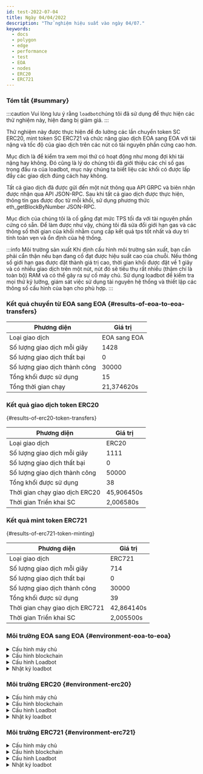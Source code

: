 ```yaml
---
id: test-2022-07-04
title: Ngày 04/04/2022
description: "Thử nghiệm hiệu suất vào ngày 04/07."
keywords:
  - docs
  - polygon
  - edge
  - performance
  - test
  - EOA
  - nodes
  - ERC20
  - ERC721
---
```


### Tóm tắt {#summary}

:::caution
Vui lòng lưu ý rằng `loadbot`chúng tôi đã sử dụng để thực hiện các thử nghiệm này, hiện đang bị giảm giá.
:::

Thử nghiệm này được thực hiện để đo lường các lần chuyển token SC ERC20, mint token SC ERC721 và chức năng giao dịch EOA sang EOA với tải nặng và tốc độ của giao dịch trên các nút có tài nguyên phần cứng cao hơn.

Mục đích là để kiểm tra xem mọi thứ có hoạt động như mong đợi khi tải nặng hay không. Đó cũng là lý do chúng tôi đã giới thiệu các chỉ số gas trong đầu ra của loadbot, mục này chúng ta biết liệu các khối có được lấp đầy các giao dịch đúng cách hay không.

Tất cả giao dịch đã được gửi đến một nút thông qua API GRPC và biên nhận được nhận qua API JSON-RPC. Sau khi tất cả giao dịch được thực hiện, thông tin gas được đọc từ mỗi khối, sử dụng phương thức eth_getBlockByNumber JSON-RPC.

Mục đích của chúng tôi là cố gắng đạt mức TPS tối đa với tài nguyên phần cứng có sẵn.
 Để làm được như vậy, chúng tôi đã sửa đổi giới hạn gas và các thông số thời gian của khối nhằm cung cấp kết quả tps tốt nhất và duy trì tính toàn vẹn và ổn định của hệ thống.



:::info Môi trường sản xuất
Khi định cấu hình môi trường sản xuất, bạn cần phải cẩn thận nếu bạn đang cố đạt được hiệu suất cao của chuỗi. Nếu thông số giới hạn gas được đặt thành giá trị cao, thời gian khối được đặt về 1 giây và có nhiều giao dịch trên một nút, nút đó sẽ tiêu thụ rất nhiều (thậm chí là toàn bộ) RAM và có thể gây ra sự cố máy chủ.
 Sử dụng loadbot để kiểm tra mọi thứ kỹ lưỡng, giám sát việc sử dụng tài nguyên hệ thống và thiết lập các thông số cấu hình của bạn cho phù hợp.
:::



### Kết quả chuyển từ EOA sang EOA {#results-of-eoa-to-eoa-transfers}
| Phương diện | Giá trị |
| ------ | ----- |
| Loại giao dịch | EOA sang EOA |
| Số lượng giao dịch mỗi giây | 1428 |
| Số lượng giao dịch thất bại | 0 |
| Số lượng giao dịch thành công | 30000 |
| Tổng khối được sử dụng | 15 |
| Tổng thời gian chạy | 21,374620s |

### Kết quả giao dịch token ERC20
 {#results-of-erc20-token-transfers}

| Phương diện | Giá trị |
| ------ | ----- |
| Loại giao dịch | ERC20 |
| Số lượng giao dịch mỗi giây | 1111 |
| Số lượng giao dịch thất bại | 0 |
| Số lượng giao dịch thành công | 50000 |
| Tổng khối được sử dụng | 38 |
| Thời gian chạy giao dịch ERC20 | 45,906450s |
| Thời gian Triển khai SC | 2,006580s |

### Kết quả mint token ERC721
 {#results-of-erc721-token-minting}

| Phương diện | Giá trị |
| ------ | ----- |
| Loại giao dịch | ERC721 |
| Số lượng giao dịch mỗi giây | 714 |
| Số lượng giao dịch thất bại | 0 |
| Số lượng giao dịch thành công | 30000 |
| Tổng khối được sử dụng | 39 |
| Thời gian chạy giao dịch ERC721 | 42,864140s |
| Thời gian Triển khai SC | 2,005500s |




### Môi trường EOA sang EOA {#environment-eoa-to-eoa}
<details>
  <summary>Cấu hình máy chủ</summary>
  <div>
    <div>
        <table>
            <tr>
                <td>Nhà cung cấp đám mây</td>
                <td>AWS EC2</td>
            </tr>
            <tr>
                <td>Kích thước phiên bản</td>
                <td>c6a.48xlarge</td>
            </tr>
            <tr>
                <td>Kết nối mạng</td>
                <td>mạng con riêng</td>
            </tr>
            <tr>
                <td>Hệ điều hành</td>
                <td>Linux Ubuntu 20.04 LTS - Focal Fossa</td>
            </tr>
            <tr>
                <td>Giới hạn trình mô tả tệp tin</td>
                <td>65535</td>
            </tr>
            <tr>
                <td>Quy trình người dùng tối đa</td>
                <td>65535</td>
            </tr>
        </table>
    </div>
    <br/>
  </div>
</details>

<details>
  <summary>Cấu hình blockchain</summary>
  <div>
    <div>
        <table>
            <tr>
                <td>Phiên bản Polygon Edge</td>
                <td>Phát hành <a href="https://github.com/0xPolygon/polygon-edge/releases/tag/v0.4.1">v0.4.1</a></td>
            </tr>
            <tr>
                <td>Các nút là trình xác thực</td>
                <td>4</td>
            </tr>
            <tr>
                <td>Các nút không phải trình xác thực</td>
                <td>0</td>
            </tr>
            <tr>
                <td>Đồng thuận</td>
                <td>IBFT PoA</td>
            </tr>
            <tr>
                <td>Thời gian khối</td>
                <td>1s</td>
            </tr>
            <tr>
                <td>Giới hạn gas khối</td>
                <td>70778880</td>
            </tr>
            <tr>
                <td>Số lượng tối đa</td>
                <td>276480</td>
            </tr>
            <tr>
                <td>Sử dụng khối trung bình</td>
                <td>59,34%</td>
            </tr>
        </table>
    </div>
    <br/>
  </div>
</details>

<details>
  <summary>Cấu hình Loadbot</summary>
  <div>
    <div>
        <table>
            <tr>
                <td>Tổng số lượng giao dịch</td>
                <td>30000</td>
            </tr>
            <tr>
                <td>Số lượng giao dịch được gửi mỗi giây</td>
                <td>1428</td>
            </tr>
            <tr>
                <td>Loại giao dịch</td>
                <td>Chuyển từ EOA sang EOA</td>
            </tr>
        </table>
    </div>
    <br/>
  </div>
</details>

<details>
    <summary>Nhật ký loadbot</summary>

    [COUNT DATA]
    Transactions submitted = 30000
    Transactions failed    = 0

    [APPROXIMATE TPS]
    Approximate number of transactions per second = 1428

    [TURN AROUND DATA]
    Average transaction turn around = 4.394900s
    Fastest transaction turn around = 1.133980s
    Slowest transaction turn around = 7.258690s
    Total loadbot execution time    = 21.374620s

    [BLOCK DATA]
    Blocks required = 15

    Block #110 = 1268 txns (26628000 gasUsed / 70778880 gasLimit) utilization = 37.62%
    Block #111 = 2744 txns (57624000 gasUsed / 70778880 gasLimit) utilization = 81.41%
    Block #112 = 2333 txns (48993000 gasUsed / 70778880 gasLimit) utilization = 69.22%
    Block #113 = 1326 txns (27846000 gasUsed / 70778880 gasLimit) utilization = 39.34%
    Block #114 = 1852 txns (38892000 gasUsed / 70778880 gasLimit) utilization = 54.95%
    Block #115 = 2270 txns (47670000 gasUsed / 70778880 gasLimit) utilization = 67.35%
    Block #116 = 559 txns (11739000 gasUsed / 70778880 gasLimit) utilization  = 16.59%
    Block #117 = 3370 txns (70770000 gasUsed / 70778880 gasLimit) utilization = 99.99%
    Block #118 = 910 txns (19110000 gasUsed / 70778880 gasLimit) utilization  = 27.00%
    Block #119 = 3132 txns (65772000 gasUsed / 70778880 gasLimit) utilization = 92.93%
    Block #120 = 1207 txns (25347000 gasUsed / 70778880 gasLimit) utilization = 35.81%
    Block #121 = 3370 txns (70770000 gasUsed / 70778880 gasLimit) utilization = 99.99%
    Block #122 = 2734 txns (57414000 gasUsed / 70778880 gasLimit) utilization = 81.12%
    Block #123 = 2737 txns (57477000 gasUsed / 70778880 gasLimit) utilization = 81.21%
    Block #124 = 188 txns (3948000 gasUsed / 70778880 gasLimit) utilization   = 5.58%

    [AVERAGE BLOCK UTILIZATION]
    Average utilization across all blocks = 59.34%
</details>

### Môi trường ERC20 {#environment-erc20}
<details>
  <summary>Cấu hình máy chủ</summary>
  <div>
    <div>
        <table>
            <tr>
                <td>Nhà cung cấp đám mây</td>
                <td>AWS EC2</td>
            </tr>
            <tr>
                <td>Kích thước phiên bản</td>
                <td>c6a.48xlarge</td>
            </tr>
            <tr>
                <td>Kết nối mạng</td>
                <td>mạng con riêng</td>
            </tr>
            <tr>
                <td>Hệ điều hành</td>
                <td>Linux Ubuntu 20.04 LTS - Focal Fossa</td>
            </tr>
            <tr>
                <td>Giới hạn trình mô tả tệp tin</td>
                <td>65535</td>
            </tr>
            <tr>
                <td>Quy trình người dùng tối đa</td>
                <td>65535</td>
            </tr>
        </table>
    </div>
    <br/>
  </div>
</details>

<details>
  <summary>Cấu hình blockchain</summary>
  <div>
    <div>
        <table>
            <tr>
                <td>Phiên bản Polygon Edge</td>
                <td>Phát hành <a href="https://github.com/0xPolygon/polygon-edge/releases/tag/v0.4.1">v0.4.1</a></td>
            </tr>
            <tr>
                <td>Các nút là trình xác thực</td>
                <td>4</td>
            </tr>
            <tr>
                <td>Các nút không phải trình xác thực</td>
                <td>0</td>
            </tr>
            <tr>
                <td>Đồng thuận</td>
                <td>IBFT PoA</td>
            </tr>
            <tr>
                <td>Thời gian khối</td>
                <td>1s</td>
            </tr>
            <tr>
                <td>Giới hạn gas khối</td>
                <td>47185920</td>
            </tr>
            <tr>
                <td>Số lượng tối đa</td>
                <td>184320</td>
            </tr>
            <tr>
                <td>Sử dụng khối trung bình</td>
                <td>81,29%</td>
            </tr>
        </table>
    </div>
    <br/>
  </div>
</details>

<details>
  <summary>Cấu hình Loadbot</summary>
  <div>
    <div>
        <table>
            <tr>
                <td>Tổng Giao dịch</td>
                <td>50000</td>
            </tr>
            <tr>
                <td>Giao dịch được gửi mỗi giây</td>
                <td>1111</td>
            </tr>
            <tr>
                <td>Loại giao dịch</td>
                <td>Giao dịch chuyển ERC20 sang ERC20</td>
            </tr>
        </table>
    </div>
    <br/>
  </div>
</details>

<details>
    <summary>Nhật ký loadbot</summary>

    [COUNT DATA]
    Transactions submitted = 50000
    Transactions failed    = 0

    [APPROXIMATE TPS]
    Approximate number of transactions per second = 1111

    [CONTRACT DEPLOYMENT INFO]
    Contract address     = 0x33123b7a4420798b1D208ABBac657B7b103edbD9
    Total execution time = 2.006580s

    [CONTRACT DEPLOYMENT BLOCK DATA]
    Blocks required = 1
    Block #174 = 1 txns (1055757 gasUsed / 47185920 gasLimit) utilization = 2.24%

    [TURN AROUND DATA]
    Average transaction turn around = 8.856780s
    Fastest transaction turn around = 2.006200s
    Slowest transaction turn around = 15.977210s
    Total loadbot execution time    = 45.906450s

    [BLOCK DATA]
    Blocks required = 38

    Block #176 = 1618 txns (47164700 gasUsed / 47185920 gasLimit) utilization = 99.96%
    Block #177 = 1618 txns (47164700 gasUsed / 47185920 gasLimit) utilization = 99.96%
    Block #178 = 1618 txns (47164700 gasUsed / 47185920 gasLimit) utilization = 99.96%
    Block #179 = 1618 txns (47164700 gasUsed / 47185920 gasLimit) utilization = 99.96%
    Block #180 = 1618 txns (47164700 gasUsed / 47185920 gasLimit) utilization = 99.96%
    Block #181 = 1618 txns (47164700 gasUsed / 47185920 gasLimit) utilization = 99.96%
    Block #182 = 1618 txns (47164700 gasUsed / 47185920 gasLimit) utilization = 99.96%
    Block #183 = 1618 txns (47164700 gasUsed / 47185920 gasLimit) utilization = 99.96%
    Block #184 = 688 txns (20055200 gasUsed / 47185920 gasLimit) utilization  = 42.50%
    Block #185 = 1618 txns (47164700 gasUsed / 47185920 gasLimit) utilization = 99.96%
    Block #186 = 1618 txns (47164700 gasUsed / 47185920 gasLimit) utilization = 99.96%
    Block #187 = 1618 txns (47164700 gasUsed / 47185920 gasLimit) utilization = 99.96%
    Block #188 = 317 txns (9240550 gasUsed / 47185920 gasLimit) utilization   = 19.58%
    Block #189 = 1618 txns (47164700 gasUsed / 47185920 gasLimit) utilization = 99.96%
    Block #190 = 1618 txns (47164700 gasUsed / 47185920 gasLimit) utilization = 99.96%
    Block #191 = 1618 txns (47164700 gasUsed / 47185920 gasLimit) utilization = 99.96%
    Block #192 = 89 txns (2594350 gasUsed / 47185920 gasLimit) utilization    = 5.50%
    Block #193 = 1618 txns (47164700 gasUsed / 47185920 gasLimit) utilization = 99.96%
    Block #194 = 1618 txns (47164700 gasUsed / 47185920 gasLimit) utilization = 99.96%
    Block #195 = 1618 txns (47164700 gasUsed / 47185920 gasLimit) utilization = 99.96%
    Block #196 = 795 txns (23174250 gasUsed / 47185920 gasLimit) utilization  = 49.11%
    Block #197 = 1618 txns (47164700 gasUsed / 47185920 gasLimit) utilization = 99.96%
    Block #198 = 1618 txns (47164700 gasUsed / 47185920 gasLimit) utilization = 99.96%
    Block #199 = 1618 txns (47164700 gasUsed / 47185920 gasLimit) utilization = 99.96%
    Block #200 = 594 txns (17315100 gasUsed / 47185920 gasLimit) utilization  = 36.70%
    Block #201 = 1618 txns (47164700 gasUsed / 47185920 gasLimit) utilization = 99.96%
    Block #202 = 1618 txns (47164700 gasUsed / 47185920 gasLimit) utilization = 99.96%
    Block #203 = 1618 txns (47164700 gasUsed / 47185920 gasLimit) utilization = 99.96%
    Block #204 = 208 txns (6063200 gasUsed / 47185920 gasLimit) utilization   = 12.85%
    Block #205 = 1618 txns (47164700 gasUsed / 47185920 gasLimit) utilization = 99.96%
    Block #206 = 1618 txns (47164700 gasUsed / 47185920 gasLimit) utilization = 99.96%
    Block #207 = 1618 txns (47164700 gasUsed / 47185920 gasLimit) utilization = 99.96%
    Block #208 = 30 txns (874500 gasUsed / 47185920 gasLimit) utilization     = 1.85%
    Block #209 = 1618 txns (47164700 gasUsed / 47185920 gasLimit) utilization = 99.96%
    Block #210 = 1618 txns (47164700 gasUsed / 47185920 gasLimit) utilization = 99.96%
    Block #211 = 1618 txns (47164700 gasUsed / 47185920 gasLimit) utilization = 99.96%
    Block #212 = 177 txns (5159550 gasUsed / 47185920 gasLimit) utilization   = 10.93%
    Block #213 = 180 txns (5247000 gasUsed / 47185920 gasLimit) utilization   = 11.12%

    [AVERAGE BLOCK UTILIZATION]
    Average utilization across all blocks = 81.29%

</details>

### Môi trường ERC721 {#environment-erc721}
<details>
  <summary>Cấu hình máy chủ</summary>
  <div>
    <div>
        <table>
            <tr>
                <td>Nhà cung cấp đám mây</td>
                <td>AWS EC2</td>
            </tr>
            <tr>
                <td>Kích thước phiên bản</td>
                <td>c6a.48xlarge</td>
            </tr>
            <tr>
                <td>Kết nối mạng</td>
                <td>mạng con riêng</td>
            </tr>
            <tr>
                <td>Hệ điều hành</td>
                <td>Linux Ubuntu 20.04 LTS - Focal Fossa</td>
            </tr>
            <tr>
                <td>Giới hạn trình mô tả tệp tin</td>
                <td>65535</td>
            </tr>
            <tr>
                <td>Quy trình người dùng tối đa</td>
                <td>65535</td>
            </tr>
        </table>
    </div>
    <br/>
  </div>
</details>

<details>
  <summary>Cấu hình blockchain</summary>
  <div>
    <div>
        <table>
            <tr>
                <td>Phiên bản Polygon Edge</td>
                <td>Phát hành <a href="https://github.com/0xPolygon/polygon-edge/releases/tag/v0.4.1">v0.4.1</a></td>
            </tr>
            <tr>
                <td>Các nút là trình xác thực</td>
                <td>4</td>
            </tr>
            <tr>
                <td>Các nút không phải trình xác thực</td>
                <td>0</td>
            </tr>
            <tr>
                <td>Đồng thuận</td>
                <td>IBFT PoA</td>
            </tr>
            <tr>
                <td>Thời gian khối</td>
                <td>1s</td>
            </tr>
            <tr>
                <td>Giới hạn gas khối</td>
                <td>94371840</td>
            </tr>
            <tr>
                <td>Số lượng tối đa</td>
                <td>1000000</td>
            </tr>
            <tr>
                <td>Sử dụng khối trung bình</td>
                <td>93,88%</td>
            </tr>
        </table>
    </div>
    <br/>
  </div>
</details>

<details>
  <summary>Cấu hình Loadbot</summary>
  <div>
    <div>
        <table>
            <tr>
                <td>Tổng số lượng giao dịch</td>
                <td>30000</td>
            </tr>
            <tr>
                <td>Giao dịch được gửi mỗi giây</td>
                <td>714</td>
            </tr>
            <tr>
                <td>Loại giao dịch</td>
                <td>Đúc token ERC721</td>
            </tr>
        </table>
    </div>
    <br/>
  </div>
</details>

<details>
    <summary>Nhật ký loadbot</summary>

    [COUNT DATA]
    Transactions submitted = 30000
    Transactions failed    = 0

    [APPROXIMATE TPS]
    Approximate number of transactions per second = 714

    [CONTRACT DEPLOYMENT INFO]
    Contract address     = 0x4Ceff7F2f9fC9f150a42AfcabceEDABeB723E56f
    Total execution time = 2.005500s

    [CONTRACT DEPLOYMENT BLOCK DATA]
    Blocks required = 1
    Block #59 = 1 txns (2528772 gasUsed / 94371840 gasLimit) utilization = 2.68%

    [TURN AROUND DATA]
    Average transaction turn around = 13.191620s
    Fastest transaction turn around = 2.034710s
    Slowest transaction turn around = 23.686180s
    Total loadbot execution time    = 42.864140s

    [BLOCK DATA]
    Blocks required = 39

    Block #61 = 818 txns (94237644 gasUsed / 94371840 gasLimit) utilization = 99.86%
    Block #62 = 819 txns (94322802 gasUsed / 94371840 gasLimit) utilization = 99.95%
    Block #63 = 819 txns (94322802 gasUsed / 94371840 gasLimit) utilization = 99.95%
    Block #64 = 819 txns (94322802 gasUsed / 94371840 gasLimit) utilization = 99.95%
    Block #65 = 819 txns (94322802 gasUsed / 94371840 gasLimit) utilization = 99.95%
    Block #66 = 819 txns (94322802 gasUsed / 94371840 gasLimit) utilization = 99.95%
    Block #67 = 819 txns (94322802 gasUsed / 94371840 gasLimit) utilization = 99.95%
    Block #68 = 819 txns (94322802 gasUsed / 94371840 gasLimit) utilization = 99.95%
    Block #69 = 819 txns (94322802 gasUsed / 94371840 gasLimit) utilization = 99.95%
    Block #70 = 819 txns (94322802 gasUsed / 94371840 gasLimit) utilization = 99.95%
    Block #71 = 819 txns (94322802 gasUsed / 94371840 gasLimit) utilization = 99.95%
    Block #72 = 510 txns (58738980 gasUsed / 94371840 gasLimit) utilization = 62.24%
    Block #73 = 819 txns (94322802 gasUsed / 94371840 gasLimit) utilization = 99.95%
    Block #74 = 819 txns (94322802 gasUsed / 94371840 gasLimit) utilization = 99.95%
    Block #75 = 819 txns (94322802 gasUsed / 94371840 gasLimit) utilization = 99.95%
    Block #76 = 674 txns (77624892 gasUsed / 94371840 gasLimit) utilization = 82.25%
    Block #77 = 819 txns (94322802 gasUsed / 94371840 gasLimit) utilization = 99.95%
    Block #78 = 819 txns (94322802 gasUsed / 94371840 gasLimit) utilization = 99.95%
    Block #79 = 819 txns (94322802 gasUsed / 94371840 gasLimit) utilization = 99.95%
    Block #80 = 179 txns (20621682 gasUsed / 94371840 gasLimit) utilization = 21.85%
    Block #81 = 819 txns (94322802 gasUsed / 94371840 gasLimit) utilization = 99.95%
    Block #82 = 819 txns (94322802 gasUsed / 94371840 gasLimit) utilization = 99.95%
    Block #83 = 819 txns (94322802 gasUsed / 94371840 gasLimit) utilization = 99.95%
    Block #84 = 231 txns (26609898 gasUsed / 94371840 gasLimit) utilization = 28.20%
    Block #85 = 819 txns (94322802 gasUsed / 94371840 gasLimit) utilization = 99.95%
    Block #86 = 819 txns (94322802 gasUsed / 94371840 gasLimit) utilization = 99.95%
    Block #87 = 819 txns (94322802 gasUsed / 94371840 gasLimit) utilization = 99.95%
    Block #88 = 819 txns (94322802 gasUsed / 94371840 gasLimit) utilization = 99.95%
    Block #89 = 819 txns (94322802 gasUsed / 94371840 gasLimit) utilization = 99.95%
    Block #90 = 819 txns (94322802 gasUsed / 94371840 gasLimit) utilization = 99.95%
    Block #91 = 819 txns (94322802 gasUsed / 94371840 gasLimit) utilization = 99.95%
    Block #92 = 819 txns (94322802 gasUsed / 94371840 gasLimit) utilization = 99.95%
    Block #93 = 819 txns (94322802 gasUsed / 94371840 gasLimit) utilization = 99.95%
    Block #94 = 819 txns (94322802 gasUsed / 94371840 gasLimit) utilization = 99.95%
    Block #95 = 819 txns (94322802 gasUsed / 94371840 gasLimit) utilization = 99.95%
    Block #96 = 819 txns (94322802 gasUsed / 94371840 gasLimit) utilization = 99.95%
    Block #97 = 819 txns (94322802 gasUsed / 94371840 gasLimit) utilization = 99.95%
    Block #98 = 819 txns (94322802 gasUsed / 94371840 gasLimit) utilization = 99.95%
    Block #99 = 561 txns (64612038 gasUsed / 94371840 gasLimit) utilization = 68.47%

    [AVERAGE BLOCK UTILIZATION]
    Average utilization across all blocks = 93.88%

</details>



